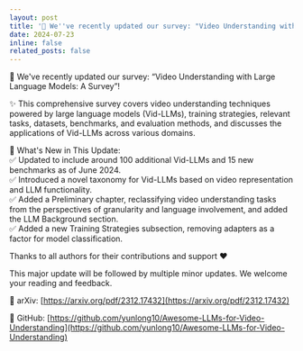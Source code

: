 ```yaml
---
layout: post
title: '📢 We''ve recently updated our survey: "Video Understanding with Large Language Models: A Survey"!'
date: 2024-07-23
inline: false
related_posts: false
---
```


📢 We've recently updated our survey: “Video Understanding with Large Language Models: A Survey”!

✨ This comprehensive survey covers video understanding techniques powered by large language models (Vid-LLMs), training strategies, relevant tasks, datasets, benchmarks, and evaluation methods, and discusses the applications of Vid-LLMs across various domains.

🚀 What's New in This Update:\
✅ Updated to include around 100 additional Vid-LLMs and 15 new benchmarks as of June 2024.\
✅ Introduced a novel taxonomy for Vid-LLMs based on video representation and LLM functionality.\
✅ Added a Preliminary chapter, reclassifying video understanding tasks from the perspectives of granularity and language involvement, and added the LLM Background section.\
✅ Added a new Training Strategies subsection, removing adapters as a factor for model classification.

Thanks to all authors for their contributions and support ❤️

This major update will be followed by multiple minor updates. We welcome your reading and feedback.

🔗 arXiv: [https://arxiv.org/pdf/2312.17432](https://arxiv.org/pdf/2312.17432)

🔗 GitHub: [https://github.com/yunlong10/Awesome-LLMs-for-Video-Understanding](https://github.com/yunlong10/Awesome-LLMs-for-Video-Understanding)
